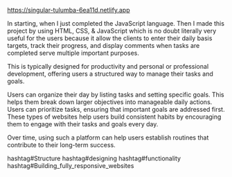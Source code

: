 https://singular-tulumba-6ea11d.netlify.app

In starting, when I just completed the JavaScript language. Then I made this project by using HTML, CSS, & JavaScript which is no doubt literally very useful for the users because it allow the clients to enter their daily basis targets, track their progress, and display comments when tasks are completed serve multiple important purposes.

This is typically designed for productivity and personal or professional development, offering users a structured way to manage their tasks and goals.

Users can organize their day by listing tasks and setting specific goals. This helps them break down larger objectives into manageable daily actions. Users can prioritize tasks, ensuring that important goals are addressed first.
These types of websites help users build consistent habits by encouraging them to engage with their tasks and goals every day.

Over time, using such a platform can help users establish routines that contribute to their long-term success.

hashtag#Structure hashtag#designing hashtag#functionality
hashtag#Building_fully_responsive_websites


